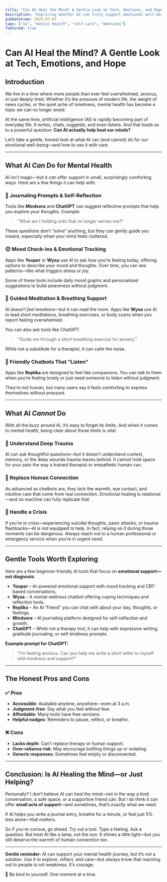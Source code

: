 ```yaml
---
title: "Can AI Heal the Mind? A Gentle Look at Tech, Emotions, and Hope"
description: "Exploring whether AI can truly support emotional well-being in a world that feels heavy."
pubDatetime: 2025-07-02
tags: ["ai", "mental-health", "self-care", "emotions"]
featured: true
---
```


# Can AI Heal the Mind? A Gentle Look at Tech, Emotions, and Hope

## Introduction

We live in a time where more people than ever feel overwhelmed, anxious, or just deeply tired. Whether it’s the pressure of modern life, the weight of news cycles, or the quiet ache of loneliness, mental health has become a topic we can no longer avoid.

At the same time, artificial intelligence (AI) is rapidly becoming part of everyday life. It writes, chats, suggests, and even listens. And that leads us to a powerful question: **Can AI actually help heal our minds?**

Let’s take a gentle, honest look at what AI can (and cannot) do for our emotional well-being—and how to use it with care.

---

## What AI *Can* Do for Mental Health

AI isn’t magic—but it *can* offer support in small, surprisingly comforting ways. Here are a few things it can help with:

### 📝 Journaling Prompts & Self-Reflection

Tools like **Mindsera** and **ChatGPT** can suggest reflective prompts that help you explore your thoughts. Example:

> "What am I holding onto that no longer serves me?"

These questions don’t “solve” anything, but they can gently guide you inward, especially when your mind feels cluttered.

### 😊 Mood Check-ins & Emotional Tracking

Apps like **Youper** or **Wysa** use AI to ask how you’re feeling today, offering options to describe your mood and thoughts. Over time, you can see patterns—like what triggers stress or joy.

Some of these tools include daily mood graphs and personalized suggestions to build awareness without judgment.

### 🧘 Guided Meditation & Breathing Support

AI doesn’t *feel* emotions—but it can read the room. Apps like **Wysa** use AI to lead short meditations, breathing exercises, or body scans when you report feeling overwhelmed.

You can also ask tools like ChatGPT:

> "Guide me through a short breathing exercise for anxiety."

While not a substitute for a therapist, it can calm the noise.

### 🤖 Friendly Chatbots That “Listen”

Apps like **Replika** are designed to feel like companions. You can talk to them when you’re feeling lonely or just need someone to listen without judgment.

They’re not human, but many users say it feels comforting to express themselves without pressure.

---

## What AI *Cannot* Do

With all the buzz around AI, it’s easy to forget its limits. And when it comes to mental health, being clear about those limits is *vital*.

### 🚫 Understand Deep Trauma

AI can ask thoughtful questions—but it doesn’t understand context, memory, or the deep wounds trauma leaves behind. It cannot hold space for your pain the way a trained therapist or empathetic human can.

### 🚫 Replace Human Connection

As advanced as chatbots are, they lack the warmth, eye contact, and intuitive care that come from real connection. Emotional healing is relational—and no machine can fully replicate that.

### 🚫 Handle a Crisis

If you’re in crisis—experiencing suicidal thoughts, panic attacks, or trauma flashbacks—AI is *not* equipped to help. In fact, relying on it during those moments can be dangerous. Always reach out to a human professional or emergency service when you’re in urgent need.

---

## Gentle Tools Worth Exploring

Here are a few beginner-friendly AI tools that focus on **emotional support—not diagnosis**:

- **Youper** – AI-powered emotional support with mood tracking and CBT-based conversations.  
- **Wysa** – A mental wellness chatbot offering coping techniques and reflection tools.  
- **Replika** – An AI “friend” you can chat with about your day, thoughts, or feelings.  
- **Mindsera** – AI journaling platform designed for self-reflection and growth.  
- **ChatGPT** – While not a therapy tool, it can help with expressive writing, gratitude journaling, or self-kindness prompts.

**Example prompt for ChatGPT:**

> “I’m feeling anxious. Can you help me write a short letter to myself with kindness and support?”

---

## The Honest Pros and Cons

### ✅ Pros

- **Accessible**: Available anytime, anywhere—even at 3 a.m.
- **Judgment-free**: Say what you feel without fear.
- **Affordable**: Many tools have free versions.
- **Helpful nudges**: Reminders to pause, reflect, or breathe.

### ❌ Cons

- **Lacks depth**: Can’t replace therapy or human support.
- **Over-reliance risk**: May encourage bottling things up or isolating.
- **Generic responses**: Sometimes feel empty or disconnected.

---

## Conclusion: Is AI Healing the Mind—or Just Helping?

Personally? I don’t believe AI can *heal* the mind—not in the way a kind conversation, a safe space, or a supportive friend can. But I do think it can offer **small acts of support**—and sometimes, that’s exactly what we need.

If AI helps you write a journal entry, breathe for a minute, or feel just 5% less alone—that matters.

So if you're curious, go ahead. Try out a tool. Type a feeling. Ask a question. But treat AI like a *lamp*, not the sun. It shines a little light—but you still deserve the warmth of human connection too.

---

**Gentle reminder:** AI can support your mental health journey, but it’s not a solution. Use it to explore, reflect, and care—but always know that reaching out to people is not weakness. It’s courage.

💙 Be kind to yourself. One moment at a time.
